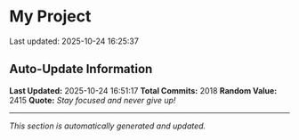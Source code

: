 # My Project


Last updated: 2025-10-24 16:25:37









































































































































































































































































































































































































































































































































































































































































































































































































































































































































































































































































































































































































































































































































































































































































































































































































































































































































































































































































































































































































































































































































































































































































































































































































































































































## Auto-Update Information

**Last Updated:** 2025-10-24 16:51:17
**Total Commits:** 2018
**Random Value:** 2415
**Quote:** _Stay focused and never give up!_

---
_This section is automatically generated and updated._